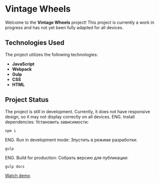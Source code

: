 # Vintage Wheels

Welcome to the **Vintage Wheels** project! This project is currently a work in progress and has not yet been fully adapted for all devices.



## Technologies Used

The project utilizes the following technologies:

- **JavaScript**
- **Webpack**
- **Gulp**
- **CSS**
- **HTML**

## Project Status

The project is still in development. Currently, it does not have responsive design, so it may not display correctly on all devices.
ENG. Install dependencies:
Установить зависимости:
```
npm i
```
ENG. Run in development mode: 
Зпустить в режиме разработки:
```
gulp
```
ENG. Build for production:
Собрать версию для публикации:
```
gulp docs
```

[Watch demo](https://individualita.github.io/VintageWheels/)
